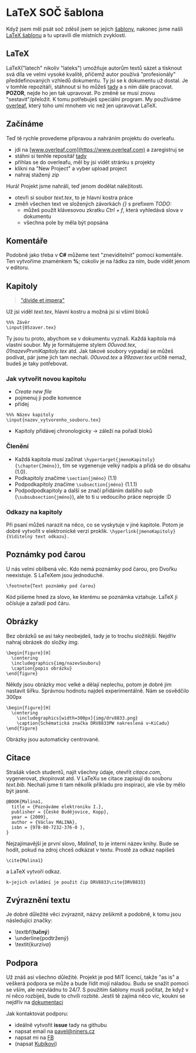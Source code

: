 # LaTeX SOČ šablona
Když jsem měl psát soč zděsil jsem se jejich [šablony](https://www.soc.cz/dokumenty/sablona_SOC.docx), nakonec jsme našli [LaTeX šablonu](https://github.com/RoboticsBrno/soctemplate/) a tu upravili dle místních zvyklostí.

## LaTeX
LaTeX("latech" nikoliv "lateks") umožňuje autorům textů sázet a tisknout svá díla ve velmi vysoké kvalitě, přičemž autor používá "profesionály" předdefinovaných vzhledů dokumentu. Ty jsi se k dokumentu už dostal. Je v tomhle repozitáři, stáhnout si ho můžeš [tady](https://github.com/pajasry/gjp-soc-template/archive/main.zip) a s ním dále pracovat. __POZOR__, nejde ho jen tak upravovat. Po změně se musí znovu "sestavit"/přeložit. K tomu potřebuješ speciální program. My používáme [overleaf](https://www.overleaf.com), který toho umí mnohem víc než jen upravovat LaTeX.

## Začínáme
Teď tě rychle provedeme přípravou a nahráním projektu do overleafu.
- jdi na [www.overleaf.com](https://www.overleaf.com) a zaregistruj se
- stáhni si tenhle repositář [tady](https://github.com/pajasry/gjp-soc-template/archive/main.zip)
- přihlas se do overleafu, měl by jsi vidět stránku s projekty
- klikni na "New Project" a vyber upload project
- nahraj stažený *zip*

Hurá! Projekt jsme nahráli, teď jenom dodělat náležitosti.
- otevři si soubor *text.tex*, to je hlavní kostra práce
- změň všechen text ve složených závorkách *{}* s prefixem *TODO:*
  - můžeš použít klávesovou zkratku *Ctrl + f*, která vyhledává slova v dokumentu
  - všechna pole by měla být popsána

## Komentáře
Podobně jako třeba v **C#** můžeme text "zneviditelnit" pomocí komentáře. Ten vytvoříme znaménkem **%**; cokoliv je na řádku za ním, bude vidět jenom v editoru.

## Kapitoly
> ["divide et impera"](https://cs.wikipedia.org/wiki/Rozd%C4%9Bl_a_panuj)

Už jsi viděl *text.tex*, hlavní kostru a možná jsi si všiml bloků
```
%%% Závěr
\input{05zaver.tex}
```

Ty jsou tu proto, abychom se v dokumentu vyznali. Každá kapitola má vlastní soubor. My je formátujeme stylem *00uvod.tex*, *01nazevPrvniKapitoly.tex* atd. Jak takové soubory vypadají se můžeš podívat, pár jsme jich tam nechali. *00uvod.tex* a *99zaver.tex* určitě nemaž, budeš je taky potřebovat.

### Jak vytvořit novou kapitolu
- *Create new file*
- pojmenuj ji podle konvence
- přidej

```
%%% Název kapitoly
\input{nazev_vytvorenho_souboru.tex}
```

- Kapitoly přidávej chronologicky -> záleží na pořadí bloků

### Členění
- Každá kapitola musí začínat ```\hypertarget{jmenoKapitoly}{\chapter{Jméno}}```, tím se vygeneruje velký nadpis a přidá se do obsahu (1.0).
- Podkapitoly značíme ```\section{jméno}``` (1.1)
- Podpodkapitoly značíme ```\subsection{jméno}``` (1.1.1)
- Podpodpodkapitoly a další se značí přidáním dalšího *sub* (```\subsubsection{jméno}```), ale to ti u vedoucího práce neprojde :D

### Odkazy na kapitoly
Při psaní můžeš narazit na něco, co se vyskytuje v jiné kapitole. Potom je dobré vytvořit v elektronické verzi proklik.
```\hyperlink{jmenoKapitoly}{Viditelný text odkazu}.```

## Poznámky pod čarou
U nás velmi oblíbená věc. Kdo nemá poznámky pod čarou, pro Dvořku neexistuje. S LaTeXem jsou jednoduché.
```
\footnote{Text poznámky pod čarou}
```

Kód píšeme hned za slovo, ke kterému se poznámka vztahuje. LaTeX ji očísluje a zařadí pod čáru.

## Obrázky
Bez obrázků se asi taky neobejdeš, tady je to trochu složitější. Nejdřív nahraj obrázek do složky *img*.
```
\begin{figure}[H]
  \centering
  \includegraphics{img/nazevSouboru}
  \caption{popis obrázku}
\end{figure}
```
Někdy jsou obrázky moc velké a dělají neplechu, potom je dobré jim nastavit šířku. Správnou hodnotu najdeš experimentálně. Nám se osvědčilo 300px
```
\begin{figure}[H]
  \centering
 	\includegraphics[width=300px]{img/drv8833.png}
 	\caption{Schématická značka DRV8833PW nakreslená v~KiCadu}
\end{figure}
```

Obrázky jsou automaticky centrované.

## Citace
Strašák všech studentů, najít všechny údaje, otevřít *citace.com*, vygenerovat, zkopírovat atd.
V LaTeXu se citace zapisují do souboru *text.bib*. Nechali jsme ti tam několik příkladu pro inspiraci, ale vše by mělo být jasné.

```
@BOOK{Malina1,
  title = {Poznáváme elektroniku I.},
  publisher = {České Budějovice, Kopp},
  year = {2009},
  author = {Václav MALINA},
  isbn = {978-80-7232-376-0 },
}
```
Nejzajímavější je první slovo, *Malina1*, to je interní název knihy. Bude se hodit, pokud na zdroj chceš odkázat v textu. Prostě za odkaz napíšeš
 ```
 \cite{Malina1}
 ```
 a LaTeX vytvoří odkaz.
 ```
 k~jejich ovládání je použit čip DRV8833\cite{DRV8833}
 ```
 
 ## Zvýraznění textu
 Je dobré důležité věci zvýraznit, názvy zešikmit a podobně, k tomu jsou následující značky:
 - \textbf{**tučný**}
 - \underline{podtržený}
 - \textit{*kurzíva*}
 
 ## Podpora
 Už znáš asi všechno důležité. Projekt je pod MIT licencí, takže "as is" a veškerá podpora se může a bude řídit mojí náladou. Budu se snažit pomoci se vším, ale nezvládnu to 24/7. S použitím šablony musíš počítat, že když v ní něco rozbiješ, bude to chvíli rozbité. Jestli tě zajímá něco víc, koukni se nejdřív na [dokumentaci](https://www.overleaf.com/learn/latex/Main_Page)
 
 Jak kontaktovat podporu:
 - ideálně vytvořit **issue** tady na githubu
 - napsat email na pavel@niners.cz
 - napsat mi na [FB](https://www.facebook.com/pavel.srytr)
 - (napsat [Kubíkovi](https://chamik.eu/contact.cs/))
